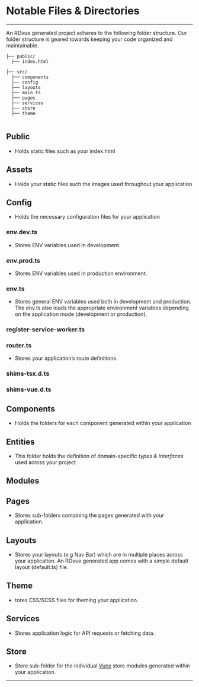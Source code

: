 # Notable Files & Directories
-----------------------------

An RDvue generated project adheres to the following folder structure. Our folder structure is geared towards keeping your code organized and maintainable.

```
├── public/
  ├── index.html
  
├── src/
  ├── components
  ├── config
  ├── layouts
  ├── main.ts
  ├── pages
  ├── services
  ├── store
  ├── theme
  
```

Public
------

 - Holds static files such as your index.html

Assets
------

 - Holds your static files such the images used throughout your application

Config
------

 - Holds the necessary configuration files for your application

###  env.dev.ts

 - Stores ENV variables used in development.

### env.prod.ts

 - Stores ENV variables used in production environment.

### env.ts

 - Stores general ENV variables used both in development and production. The env.ts also loads the appropriate environment variables depending on the application mode (development or production).

### register-service-worker.ts

### router.ts

 - Stores your application’s route definitions.

### shims-tsx.d.ts

### shims-vue.d.ts

Components
----------

 - Holds the folders for each component generated within your application

Entities
--------

 - This folder holds the definition of domain-specific _types & interfaces_ used across your project

Modules
-------

Pages
-----

 - Stores sub-folders containing the pages generated with your application.

Layouts
-------

 - Stores your layouts (e.g Nav Bar) which are in multiple places across your application. An RDvue generated app comes with a simple default layout (default.ts) file.

Theme
-----

 - tores CSS/SCSS files for theming your application.

Services
--------

 - Stores application logic for API requests or fetching data.

Store
-----

 - Store sub-folder for the individual [Vuex](https://vuex.vuejs.org/) store modules generated within your application.

* * *